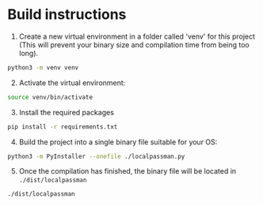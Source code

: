 # Build instructions

1. Create a new virtual environment in a folder called 'venv' for this project (This will prevent your binary size and compilation time from being too long).
```bash
python3 -m venv venv
```

2. Activate the virtual environment:
```bash
source venv/bin/activate
```

3. Install the required packages
```bash
pip install -r requirements.txt
```

4. Build the project into a single binary file suitable for your OS:
```bash
python3 -m PyInstaller --onefile ./localpassman.py
```

5. Once the compilation has finished, the binary file will be located in `./dist/localpassman`
```bash
./dist/localpassman
```